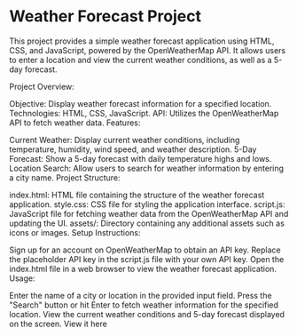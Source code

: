 <h1>Weather Forecast Project</h1>

This project provides a simple weather forecast application using HTML, CSS, and JavaScript, powered by the OpenWeatherMap API. It allows users to enter a location and view the current weather conditions, as well as a 5-day forecast.

Project Overview:

Objective: Display weather forecast information for a specified location.
Technologies: HTML, CSS, JavaScript.
API: Utilizes the OpenWeatherMap API to fetch weather data.
Features:

Current Weather: Display current weather conditions, including temperature, humidity, wind speed, and weather description.
5-Day Forecast: Show a 5-day forecast with daily temperature highs and lows.
Location Search: Allow users to search for weather information by entering a city name.
Project Structure:

index.html: HTML file containing the structure of the weather forecast application.
style.css: CSS file for styling the application interface.
script.js: JavaScript file for fetching weather data from the OpenWeatherMap API and updating the UI.
assets/: Directory containing any additional assets such as icons or images.
Setup Instructions:

Sign up for an account on OpenWeatherMap to obtain an API key.
Replace the placeholder API key in the script.js file with your own API key.
Open the index.html file in a web browser to view the weather forecast application.
Usage:

Enter the name of a city or location in the provided input field.
Press the "Search" button or hit Enter to fetch weather information for the specified location.
View the current weather conditions and 5-day forecast displayed on the screen.
View it here
